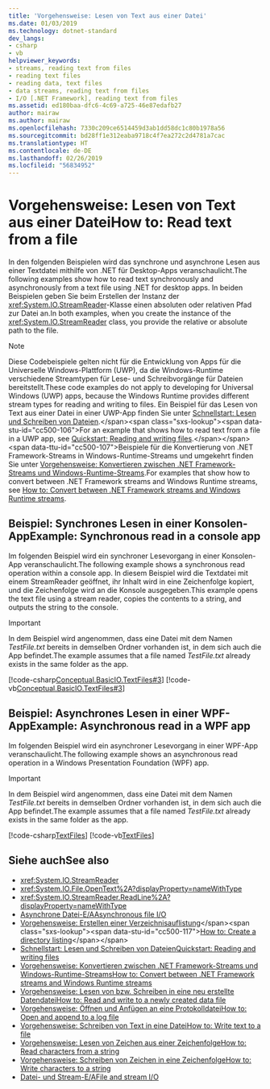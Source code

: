 ```yaml
---
title: 'Vorgehensweise: Lesen von Text aus einer Datei'
ms.date: 01/03/2019
ms.technology: dotnet-standard
dev_langs:
- csharp
- vb
helpviewer_keywords:
- streams, reading text from files
- reading text files
- reading data, text files
- data streams, reading text from files
- I/O [.NET Framework], reading text from files
ms.assetid: ed180baa-dfc6-4c69-a725-46e87edafb27
author: mairaw
ms.author: mairaw
ms.openlocfilehash: 7330c209ce6514459d3ab1dd58dc1c80b1978a56
ms.sourcegitcommit: bd28ff1e312eaba9718c4f7ea272c2d4781a7cac
ms.translationtype: HT
ms.contentlocale: de-DE
ms.lasthandoff: 02/26/2019
ms.locfileid: "56834952"
---
```

# <a name="how-to-read-text-from-a-file"></a><span data-ttu-id="cc500-102">Vorgehensweise: Lesen von Text aus einer Datei</span><span class="sxs-lookup"><span data-stu-id="cc500-102">How to: Read text from a file</span></span>
<span data-ttu-id="cc500-103">In den folgenden Beispielen wird das synchrone und asynchrone Lesen aus einer Textdatei mithilfe von .NET für Desktop-Apps veranschaulicht.</span><span class="sxs-lookup"><span data-stu-id="cc500-103">The following examples show how to read text synchronously and asynchronously from a text file using .NET for desktop apps.</span></span> <span data-ttu-id="cc500-104">In beiden Beispielen geben Sie beim Erstellen der Instanz der <xref:System.IO.StreamReader>-Klasse einen absoluten oder relativen Pfad zur Datei an.</span><span class="sxs-lookup"><span data-stu-id="cc500-104">In both examples, when you create the instance of the <xref:System.IO.StreamReader> class, you provide the relative or absolute path to the file.</span></span> 
  
> [!NOTE]
> <span data-ttu-id="cc500-105">Diese Codebeispiele gelten nicht für die Entwicklung von Apps für die Universelle Windows-Plattform (UWP), da die Windows-Runtime verschiedene Streamtypen für Lese- und Schreibvorgänge für Dateien bereitstellt.</span><span class="sxs-lookup"><span data-stu-id="cc500-105">These code examples do not apply to developing for Universal Windows (UWP) apps, because the Windows Runtime provides different stream types for reading and writing to files.</span></span> <span data-ttu-id="cc500-106">Ein Beispiel für das Lesen von Text aus einer Datei in einer UWP-App finden Sie unter [Schnellstart: Lesen und Schreiben von Dateien](https://docs.microsoft.com/previous-versions/windows/apps/hh758325(v=win.10)).</span><span class="sxs-lookup"><span data-stu-id="cc500-106">For an example that shows how to read text from a file in a UWP app, see [Quickstart: Reading and writing files](https://docs.microsoft.com/previous-versions/windows/apps/hh758325(v=win.10)).</span></span> <span data-ttu-id="cc500-107">Beispiele für die Konvertierung von .NET Framework-Streams in Windows-Runtime-Streams und umgekehrt finden Sie unter [Vorgehensweise: Konvertieren zwischen .NET Framework-Streams und Windows-Runtime-Streams](../../../docs/standard/io/how-to-convert-between-dotnet-streams-and-winrt-streams.md).</span><span class="sxs-lookup"><span data-stu-id="cc500-107">For examples that show how to convert between .NET Framework streams and Windows Runtime streams, see [How to: Convert between .NET Framework streams and Windows Runtime streams](../../../docs/standard/io/how-to-convert-between-dotnet-streams-and-winrt-streams.md).</span></span>  
  
## <a name="example-synchronous-read-in-a-console-app"></a><span data-ttu-id="cc500-108">Beispiel: Synchrones Lesen in einer Konsolen-App</span><span class="sxs-lookup"><span data-stu-id="cc500-108">Example: Synchronous read in a console app</span></span>  
<span data-ttu-id="cc500-109">Im folgenden Beispiel wird ein synchroner Lesevorgang in einer Konsolen-App veranschaulicht.</span><span class="sxs-lookup"><span data-stu-id="cc500-109">The following example shows a synchronous read operation within a console app.</span></span> <span data-ttu-id="cc500-110">In diesem Beispiel wird die Textdatei mit einem StreamReader geöffnet, ihr Inhalt wird in eine Zeichenfolge kopiert, und die Zeichenfolge wird an die Konsole ausgegeben.</span><span class="sxs-lookup"><span data-stu-id="cc500-110">This example opens the text file using a stream reader, copies the contents to a string, and outputs the string to the console.</span></span>  
  
> [!IMPORTANT]
> <span data-ttu-id="cc500-111">In dem Beispiel wird angenommen, dass eine Datei mit dem Namen *TestFile.txt* bereits in demselben Ordner vorhanden ist, in dem sich auch die App befindet.</span><span class="sxs-lookup"><span data-stu-id="cc500-111">The example assumes that a file named *TestFile.txt* already exists in the same folder as the app.</span></span>  

 [!code-csharp[Conceptual.BasicIO.TextFiles#3](../../../samples/snippets/csharp/VS_Snippets_CLR/conceptual.basicio.textfiles/cs/source3.cs#3)]
 [!code-vb[Conceptual.BasicIO.TextFiles#3](../../../samples/snippets/visualbasic/VS_Snippets_CLR/conceptual.basicio.textfiles/vb/source3.vb#3)]  
  
## <a name="example-asynchronous-read-in-a-wpf-app"></a><span data-ttu-id="cc500-112">Beispiel: Asynchrones Lesen in einer WPF-App</span><span class="sxs-lookup"><span data-stu-id="cc500-112">Example: Asynchronous read in a WPF app</span></span> 
 <span data-ttu-id="cc500-113">Im folgenden Beispiel wird ein asynchroner Lesevorgang in einer WPF-App veranschaulicht.</span><span class="sxs-lookup"><span data-stu-id="cc500-113">The following example shows an asynchronous read operation in a Windows Presentation Foundation (WPF) app.</span></span>  
  
> [!IMPORTANT]
> <span data-ttu-id="cc500-114">In dem Beispiel wird angenommen, dass eine Datei mit dem Namen *TestFile.txt* bereits in demselben Ordner vorhanden ist, in dem sich auch die App befindet.</span><span class="sxs-lookup"><span data-stu-id="cc500-114">The example assumes that a file named *TestFile.txt* already exists in the same folder as the app.</span></span>  

 [!code-csharp[TextFiles](../../../samples/snippets/csharp/VS_Snippets_Wpf/TextFiles/MainWindow.xaml.cs)]
 [!code-vb[TextFiles](../../../samples/snippets/visualbasic/VS_Snippets_Wpf/TextFiles/MainWindow.xaml.vb)]  
  
## <a name="see-also"></a><span data-ttu-id="cc500-115">Siehe auch</span><span class="sxs-lookup"><span data-stu-id="cc500-115">See also</span></span>

- <xref:System.IO.StreamReader>  
- <xref:System.IO.File.OpenText%2A?displayProperty=nameWithType>  
- <xref:System.IO.StreamReader.ReadLine%2A?displayProperty=nameWithType>  
- [<span data-ttu-id="cc500-116">Asynchrone Datei-E/A</span><span class="sxs-lookup"><span data-stu-id="cc500-116">Asynchronous file I/O</span></span>](../../../docs/standard/io/asynchronous-file-i-o.md)  
- <span data-ttu-id="cc500-117">[Vorgehensweise: Erstellen einer Verzeichnisauflistung](https://docs.microsoft.com/previous-versions/dotnet/netframework-4.0/5cf8zcfh(v=vs.100))</span><span class="sxs-lookup"><span data-stu-id="cc500-117">[How to: Create a directory listing](https://docs.microsoft.com/previous-versions/dotnet/netframework-4.0/5cf8zcfh(v=vs.100))</span></span>  
- [<span data-ttu-id="cc500-118">Schnellstart: Lesen und Schreiben von Dateien</span><span class="sxs-lookup"><span data-stu-id="cc500-118">Quickstart: Reading and writing files</span></span>](https://docs.microsoft.com/previous-versions/windows/apps/hh758325%28v=win.10%29)  
- [<span data-ttu-id="cc500-119">Vorgehensweise: Konvertieren zwischen .NET Framework-Streams und Windows-Runtime-Streams</span><span class="sxs-lookup"><span data-stu-id="cc500-119">How to: Convert between .NET Framework streams and Windows Runtime streams</span></span>](../../../docs/standard/io/how-to-convert-between-dotnet-streams-and-winrt-streams.md)  
- [<span data-ttu-id="cc500-120">Vorgehensweise: Lesen von bzw. Schreiben in eine neu erstellte Datendatei</span><span class="sxs-lookup"><span data-stu-id="cc500-120">How to: Read and write to a newly created data file</span></span>](../../../docs/standard/io/how-to-read-and-write-to-a-newly-created-data-file.md)  
- [<span data-ttu-id="cc500-121">Vorgehensweise: Öffnen und Anfügen an eine Protokolldatei</span><span class="sxs-lookup"><span data-stu-id="cc500-121">How to: Open and append to a log file</span></span>](../../../docs/standard/io/how-to-open-and-append-to-a-log-file.md)  
- [<span data-ttu-id="cc500-122">Vorgehensweise: Schreiben von Text in eine Datei</span><span class="sxs-lookup"><span data-stu-id="cc500-122">How to: Write text to a file</span></span>](../../../docs/standard/io/how-to-write-text-to-a-file.md)  
- [<span data-ttu-id="cc500-123">Vorgehensweise: Lesen von Zeichen aus einer Zeichenfolge</span><span class="sxs-lookup"><span data-stu-id="cc500-123">How to: Read characters from a string</span></span>](../../../docs/standard/io/how-to-read-characters-from-a-string.md)  
- [<span data-ttu-id="cc500-124">Vorgehensweise: Schreiben von Zeichen in eine Zeichenfolge</span><span class="sxs-lookup"><span data-stu-id="cc500-124">How to: Write characters to a string</span></span>](../../../docs/standard/io/how-to-write-characters-to-a-string.md)  
- [<span data-ttu-id="cc500-125">Datei- und Stream-E/A</span><span class="sxs-lookup"><span data-stu-id="cc500-125">File and stream I/O</span></span>](../../../docs/standard/io/index.md)
